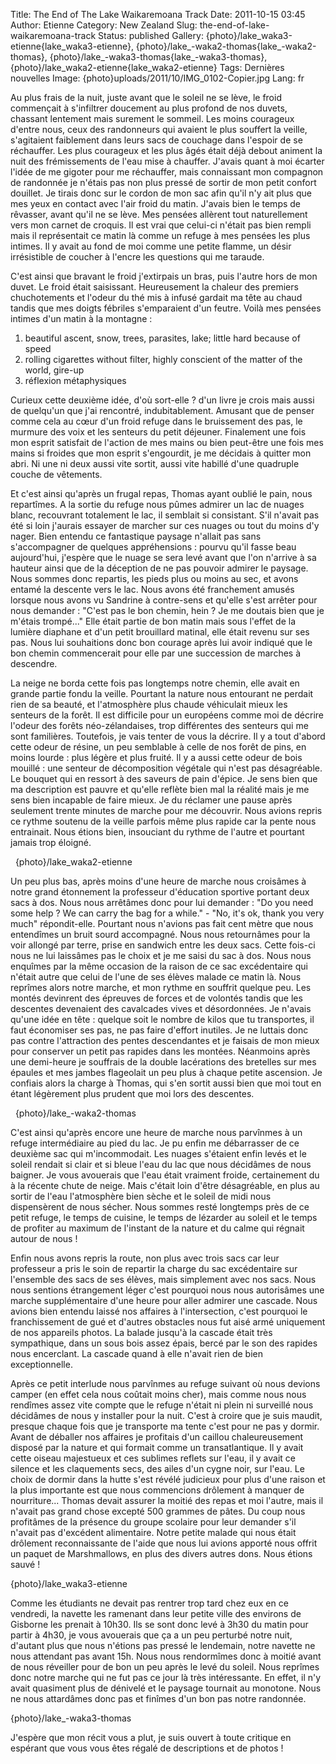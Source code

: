 Title: The End of The Lake Waikaremoana Track
Date: 2011-10-15 03:45
Author: Etienne
Category: New Zealand
Slug: the-end-of-lake-waikaremoana-track
Status: published
Gallery: {photo}/lake_waka3-etienne{lake_waka3-etienne}, {photo}/lake_-waka2-thomas{lake_-waka2-thomas}, {photo}/lake_-waka3-thomas{lake_-waka3-thomas}, {photo}/lake_waka2-etienne{lake_waka2-etienne}
Tags: Dernières nouvelles
Image: {photo}uploads/2011/10/IMG_0102-Copier.jpg
Lang: fr

Au plus frais de la nuit, juste avant que le soleil ne se lève, le froid
commençait à s'infiltrer doucement au plus profond de nos duvets,
chassant lentement mais surement le sommeil. Les moins courageux d'entre
nous, ceux des randonneurs qui avaient le plus souffert la veille,
s'agitaient faiblement dans leurs sacs de couchage dans l'espoir de se
réchauffer. Les plus courageux et les plus âgés était déjà debout
animent la nuit des frémissements de l'eau mise à chauffer. J'avais
quant à moi écarter l'idée de me gigoter pour me réchauffer, mais
connaissant mon compagnon de randonnée je n'étais pas non plus pressé de
sortir de mon petit confort douillet. Je tirais donc sur le cordon de
mon sac afin qu'il n'y ait plus que mes yeux en contact avec l'air froid
du matin. J'avais bien le temps de rêvasser, avant qu'il ne se lève. Mes
pensées allèrent tout naturellement vers mon carnet de croquis. Il est
vrai que celui-ci n'était pas bien rempli mais il représentait ce matin
là comme un refuge à mes pensées les plus intimes. Il y avait au fond de
moi comme une petite flamme, un désir irrésistible de coucher à l'encre
les questions qui me taraude.

C'est ainsi que bravant le froid j'extirpais un bras, puis l'autre hors
de mon duvet. Le froid était saisissant. Heureusement la chaleur des
premiers chuchotements et l'odeur du thé mis à infusé gardait ma tête au
chaud tandis que mes doigts fébriles s'emparaient d'un feutre. Voilà mes
pensées intimes d'un matin à la montagne :

1.  beautiful ascent, snow, trees, parasites, lake; little hard because
    of speed
2.  rolling cigarettes without filter, highly conscient of the matter of
    the world, gire-up
3.  réflexion métaphysiques

Curieux cette deuxième idée, d'où sort-elle ? d'un livre je crois mais
aussi de quelqu'un que j'ai rencontré, indubitablement. Amusant que de
penser comme cela au cœur d'un froid refuge dans le bruissement des pas,
le murmure des voix et les senteurs du petit déjeuner. Finalement une
fois mon esprit satisfait de l'action de mes mains ou bien peut-être une
fois mes mains si froides que mon esprit s'engourdit, je me décidais à
quitter mon abri. Ni une ni deux aussi vite sortit, aussi vite habillé
d'une quadruple couche de vêtements.

Et c'est ainsi qu'après un frugal repas, Thomas ayant oublié le pain,
nous repartîmes. A la sortie du refuge nous pûmes admirer un lac de
nuages blanc, recouvrant totalement le lac, il semblait si consistant.
S'il n'avait pas été si loin j'aurais essayer de marcher sur ces nuages
ou tout du moins d'y nager. Bien entendu ce fantastique paysage n'allait
pas sans s'accompagner de quelques appréhensions : pourvu qu'il fasse
beau aujourd'hui, j'espère que le nuage se sera levé avant que l'on
n'arrive à sa hauteur ainsi que de la déception de ne pas pouvoir
admirer le paysage. Nous sommes donc repartis, les pieds plus ou moins
au sec, et avons entamé la descente vers le lac. Nous avons été
franchement amusés lorsque nous avons vu Sandrine à contre-sens et
qu'elle s'est arrêter pour nous demander : "C'est pas le bon chemin,
hein ? Je me doutais bien que je m'étais trompé..." Elle était partie de
bon matin mais sous l'effet de la lumière diaphane et d'un petit
brouillard matinal, elle était revenu sur ses pas. Nous lui souhaitions
donc bon courage après lui avoir indiqué que le bon chemin commencerait
pour elle par une succession de marches à descendre.

La neige ne borda cette fois pas longtemps notre chemin, elle avait en
grande partie fondu la veille. Pourtant la nature nous entourant ne
perdait rien de sa beauté, et l'atmosphère plus chaude véhiculait mieux
les senteurs de la forêt. Il est difficile pour un européens comme moi
de décrire l'odeur des forêts néo-zélandaises, trop différentes des
senteurs qui me sont familières. Toutefois, je vais tenter de vous la
décrire. Il y a tout d'abord cette odeur de résine, un peu semblable à
celle de nos forêt de pins, en moins lourde : plus légère et plus
fruité. Il y a aussi cette odeur de bois mouillé : une senteur de
décomposition végétale qui n'est pas désagréable. Le bouquet qui en
ressort à des saveurs de pain d'épice. Je sens bien que ma description
est pauvre et qu'elle reflète bien mal la réalité mais je me sens bien
incapable de faire mieux. Je du réclamer une pause après seulement
trente minutes de marche pour me découvrir. Nous avions repris ce rythme
soutenu de la veille parfois même plus rapide car la pente nous
entrainait. Nous étions bien, insouciant du rythme de l'autre et
pourtant jamais trop éloigné.

  {photo}/lake_waka2-etienne

Un peu plus bas, après moins d'une heure de marche nous croisâmes à
notre grand étonnement la professeur d'éducation sportive portant deux
sacs à dos. Nous nous arrêtâmes donc pour lui demander : "Do you need
some help ? We can carry the bag for a while." - "No, it's ok, thank you
very much" répondit-elle. Pourtant nous n'avions pas fait cent mètre que
nous entendîmes un bruit sourd accompagné. Nous nous retournâmes pour la
voir allongé par terre, prise en sandwich entre les deux sacs. Cette
fois-ci nous ne lui laissâmes pas le choix et je me saisi du sac à dos.
Nous nous enquîmes par la même occasion de la raison de ce sac
excédentaire qui n'était autre que celui de l'une de ses élèves malade
ce matin là. Nous reprîmes alors notre marche, et mon rythme en souffrit
quelque peu. Les montés devinrent des épreuves de forces et de volontés
tandis que les descentes devenaient des cavalcades vives et
désordonnées. Je n'avais qu'une idée en tête : quelque soit le nombre de
kilos que tu transportes, il faut économiser ses pas, ne pas faire
d'effort inutiles. Je ne luttais donc pas contre l'attraction des pentes
descendantes et je faisais de mon mieux pour conserver un petit pas
rapides dans les montées. Néanmoins après une demi-heure je souffrais de
la double lacérations des bretelles sur mes épaules et mes jambes
flageolait un peu plus à chaque petite ascension. Je confiais alors la
charge à Thomas, qui s'en sortit aussi bien que moi tout en étant
légèrement plus prudent que moi lors des descentes.

  {photo}/lake_-waka2-thomas

C'est ainsi qu'après encore une heure de marche nous parvînmes à un
refuge intermédiaire au pied du lac. Je pu enfin me débarrasser de ce
deuxième sac qui m'incommodait. Les nuages s'étaient enfin levés et le
soleil rendait si clair et si bleue l'eau du lac que nous décidâmes de
nous baigner. Je vous avouerais que l'eau était vraiment froide,
certainement du à la récente chute de neige. Mais c'était loin d'être
désagréable, en plus au sortir de l'eau l'atmosphère bien sèche et le
soleil de midi nous dispensèrent de nous sécher. Nous sommes resté
longtemps près de ce petit refuge, le temps de cuisine, le temps de
lézarder au soleil et le temps de profiter au maximum de l'instant de la
nature et du calme qui régnait autour de nous !

Enfin nous avons repris la route, non plus avec trois sacs car leur
professeur a pris le soin de repartir la charge du sac excédentaire sur
l'ensemble des sacs de ses élèves, mais simplement avec nos sacs. Nous
nous sentions étrangement léger c'est pourquoi nous nous autorisâmes une
marche supplémentaire d'une heure pour aller admirer une cascade. Nous
avions bien entendu laissé nos affaires à l'intersection, c'est pourquoi
le franchissement de gué et d'autres obstacles nous fut aisé armé
uniquement de nos appareils photos. La balade jusqu'à la cascade était
très sympathique, dans un sous bois assez épais, bercé par le son des
rapides nous encerclant. La cascade quand à elle n'avait rien de bien
exceptionnelle.

Après ce petit interlude nous parvînmes au refuge suivant où nous
devions camper (en effet cela nous coûtait moins cher), mais comme nous
nous rendîmes assez vite compte que le refuge n'était ni plein ni
surveillé nous décidâmes de nous y installer pour la nuit. C'est à
croire que je suis maudit, presque chaque fois que je transporte ma
tente c'est pour ne pas y dormir. Avant de déballer nos affaires je
profitais d'un caillou chaleureusement disposé par la nature et qui
formait comme un transatlantique. Il y avait cette oiseau majestueux et
ces sublimes reflets sur l'eau, il y avait ce silence et les claquements
secs, des ailes d'un cygne noir, sur l'eau. Le choix de dormir dans la
hutte s'est révélé judicieux pour plus d'une raison et la plus
importante est que nous commencions drôlement à manquer de nourriture...
Thomas devait assurer la moitié des repas et moi l'autre, mais il
n'avait pas grand chose excepté 500 grammes de pâtes. Du coup nous
profitâmes de la présence du groupe scolaire pour leur demander s'il
n'avait pas d'excédent alimentaire. Notre petite malade qui nous était
drôlement reconnaissante de l'aide que nous lui avions apporté nous
offrit un paquet de Marshmallows, en plus des divers autres dons. Nous
étions sauvé !

{photo}/lake_waka3-etienne

Comme les étudiants ne devait pas rentrer trop tard chez eux en ce
vendredi, la navette les ramenant dans leur petite ville des environs de
Gisborne les prenait à 10h30. Ils se sont donc levé à 3h30 du matin pour
partir à 4h30, je vous avouerais que ça a un peu perturbé notre nuit,
d'autant plus que nous n'étions pas pressé le lendemain, notre navette
ne nous attendant pas avant 15h. Nous nous rendormîmes donc à moitié
avant de nous réveiller pour de bon un peu après le levé du soleil. Nous
reprîmes donc notre marche qui ne fut pas ce jour là très intéressante.
En effet, il n'y avait quasiment plus de dénivelé et le paysage tournait
au monotone. Nous ne nous attardâmes donc pas et finîmes d'un bon pas
notre randonnée.

{photo}/lake_-waka3-thomas

J'espère que mon récit vous a plut, je suis ouvert à toute critique en
espérant que vous vous êtes régalé de descriptions et de photos !
